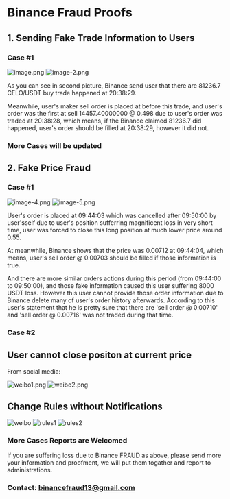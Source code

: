 # Binance Fraud Proofs

## 1. Sending Fake Trade Information to Users

### Case #1
![image.png](./misc/CELOOrderHistory.png)
![image-2.png](./misc/CELOTrades.png)

As you can see in second picture, Binance send user that there are 81236.7 CELO/USDT buy trade happened at 20:38:29.

Meanwhile, user's maker sell order is placed at before this trade, and user's order was the first at sell 14457.40000000 @ 0.498 due to user's order was traded at 20:38:28, which means, if the Binance claimed 81236.7 did happened, user's order should be filled at 20:38:29, however it did not.

### More Cases will be updated

## 2. Fake Price Fraud

### Case #1

![image-4.png](./misc/STMXOrderHistory.png)
![image-5.png](./misc/STMXTradeHistory.png)


User's order is placed at 09:44:03 which was cancelled after 09:50:00 by user'sself due to user's position sufferring magnificent loss in very short time, user was forced to close this long position at much lower price around 0.55.

At meanwhile, Binance shows that the price was 0.00712 at 09:44:04, which means, user's sell order @ 0.00703 should be filled if those information is true.

And there are more similar orders actions during this period (from 09:44:00 to 09:50:00), and those fake information caused this user suffering 8000 USDT loss. However this user cannot provide those order information due to Binance delete many of user's order history afterwards. According to this user's statement that he is pretty sure that there are 'sell order @ 0.00710' and 'sell order @ 0.00716' was not traded during that time.


### Case #2

## User cannot close positon at current price

From social media: 

![weibo1.png](./misc/Weibo1.png)
![weibo2.png](./misc/Weibo2.png)


## Change Rules without Notifications
![weibo](./misc/STMXRulesWeibo.png)
![rules1](./misc/STMXRules1.png)
![rules2](./misc/STMXRules2.png)



### More Cases Reports are Welcomed

If you are suffering loss due to Binance FRAUD as above, please send more your information and proofment, we will put them togather and report to administrations. 

### Contact: [binancefraud13@gmail.com](mailto:binancefraud13@gmail.com)

